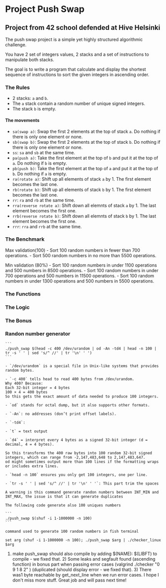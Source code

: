 
# Project Push Swap

## Project from 42 school defended at Hive Helsinki

The push swap project is a simple yet highly structured algorithmic challenge.

You have 2 set of integers values, 2 stacks and a set of instructions to 
manipulate both stacks.

The goal is to write a program that calculate and display the shortest 
sequence of instructions to sort the given integers in ascending order.

### The Rules

- 2 stacks: `a` and `b`. 
- The `a` stack contain a random number of unique signed integers. 
- The stack `b` is empty.


#### The movements

- `sa(swap a)`: Swap the first 2 elements at the top of stack `a`.
Do nothing if there is only one element or none.
- `sb(swap b)`: Swap the first 2 elements at the top of stack `b`.
Do nothing if there is only one element or none.
- `ss`: `sa` and `sb` at the same time.
- `pa(push a)`: Take the first element at the top of `b` and put it at the top
of `a`. Do nothing if `b` is empty.
- `pb(push b)`: Take the first element at the top of `a` and put it at the top
of `b`. Do nothing if `a` is empty.
- `ra(rotate a)`: Shift up all elements of stack `a` by 1.
The first element becomes the last one.
- `rb(rotate b)`: Shift up all elements of stack `b` by 1.
The first element becomes the last one.
- `rr`: `ra` and `rb` at the same time.
- `rra(reverse rotate a)`: Shift down all elemnts of stack `a` by 1.
The last element becomes the first one.
- `rrb(reverse rotate b)`: Shift down all elemnts of stack `b` by 1.
The last element becomes the first one.
- `rrr`: `rra` and `rrb` at the same time. 

### The Benchmark 
Max validation(100)
    - Sort 100 random numbers in fewer than 700 operations.
    - Sort 500 random numbers in no more than 5500 operations.

Min validation (80%)
    - Sort 100 random numbers in under 1100 operations and 500 numbers in 8500 operations.
    - Sort 100 random numbers in under 700 operations and 500 numbers in 11500 operations.
    - Sort 100 random numbers in under 1300 operations and 500 numbers in 5500 operations.

### The Functions 
### The Logic 
### The Bonus
### Randon number generator

    ```
    ./push_swap $(head -c 400 /dev/urandom | od -An -td4 | head -n 100 | tr -s ' ' | sed 's/^ //' | tr '\n' ' ')
    ```

    - `/dev/urandom` is a special file in Unix-like systems that provides random bytes.

    - `-c 400` tells head to read 400 bytes from /dev/urandom.
    Why 400? Because:
    Each 32-bit integer = 4 bytes
    100 × 4 = 400 bytes
    So this gets the exact amount of data needed to produce 100 integers.

    - `od` stands for octal dump, but it also supports other formats.

    - `-An`: no addresses (don’t print offset labels).

    - `-td4`:

    - `t` = text output

    - `d4` = interpret every 4 bytes as a signed 32-bit integer (d = decimal, 4 = 4 bytes).

    So this transforms the 400 raw bytes into 100 random 32-bit signed integers, which can range from -2,147,483,648 to 2,147,483,647.
    od might sometimes output more than 100 lines if the formatting wraps or includes extra lines.

    - `head -n 100` ensures you only get 100 integers, one per line.

    - `tr -s ' ' | sed 's/^ //' | tr '\n' ' '`: This part trim the spaces

    A warning is this command generate randon numbers between INT_MIN and INT_MAX, the issue is that it can generate duplicates

    The following code generate also 100 uniques numbers

    ```
    ./push_swap $(shuf -i 1-1000000 -n 100)
    ```

    command used to generate 100 random numbers in fish terminal

    set arg (shuf -i 1-1000000 -n 100); ./push_swap $arg | ./checker_linux $arg

 1) make push_swap should also compile by adding $(NAME): $(LIBFT) to compile - we fixed that. 2) Some leaks and segfault found (ascending function) in bonus part when passing error cases (valgrind ./checker "0 9 1 8 2" ) (duplicated (should display error - we fixed that). 3) There was1 byte reachable by get_next_line when we run error cases. I hope I don't miss more stuff. Great job and will pass next time!
